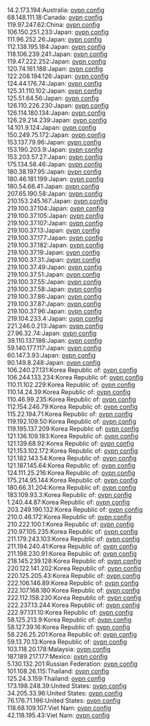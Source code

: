 14.2.173.194:Australia: [ovpn config](vpn/14_2_173_194.ovpn)  
68.148.111.18:Canada: [ovpn config](vpn/68_148_111_18.ovpn)  
119.97.247.62:China: [ovpn config](vpn/119_97_247_62.ovpn)  
106.150.251.233:Japan: [ovpn config](vpn/106_150_251_233.ovpn)  
111.96.252.26:Japan: [ovpn config](vpn/111_96_252_26.ovpn)  
112.138.195.184:Japan: [ovpn config](vpn/112_138_195_184.ovpn)  
118.106.239.241:Japan: [ovpn config](vpn/118_106_239_241.ovpn)  
119.47.222.252:Japan: [ovpn config](vpn/119_47_222_252.ovpn)  
120.74.161.188:Japan: [ovpn config](vpn/120_74_161_188.ovpn)  
122.208.194.126:Japan: [ovpn config](vpn/122_208_194_126.ovpn)  
124.44.176.74:Japan: [ovpn config](vpn/124_44_176_74.ovpn)  
125.31.110.102:Japan: [ovpn config](vpn/125_31_110_102.ovpn)  
125.51.64.56:Japan: [ovpn config](vpn/125_51_64_56.ovpn)  
126.110.226.230:Japan: [ovpn config](vpn/126_110_226_230.ovpn)  
126.114.180.134:Japan: [ovpn config](vpn/126_114_180_134.ovpn)  
126.29.214.239:Japan: [ovpn config](vpn/126_29_214_239.ovpn)  
14.101.9.124:Japan: [ovpn config](vpn/14_101_9_124.ovpn)  
150.249.75.172:Japan: [ovpn config](vpn/150_249_75_172.ovpn)  
153.137.79.96:Japan: [ovpn config](vpn/153_137_79_96.ovpn)  
153.190.203.9:Japan: [ovpn config](vpn/153_190_203_9.ovpn)  
153.203.57.27:Japan: [ovpn config](vpn/153_203_57_27.ovpn)  
175.134.58.46:Japan: [ovpn config](vpn/175_134_58_46.ovpn)  
180.38.197.95:Japan: [ovpn config](vpn/180_38_197_95.ovpn)  
180.46.181.199:Japan: [ovpn config](vpn/180_46_181_199.ovpn)  
180.54.66.41:Japan: [ovpn config](vpn/180_54_66_41.ovpn)  
207.65.190.58:Japan: [ovpn config](vpn/207_65_190_58.ovpn)  
210.153.245.167:Japan: [ovpn config](vpn/210_153_245_167.ovpn)  
219.100.37.104:Japan: [ovpn config](vpn/219_100_37_104.ovpn)  
219.100.37.105:Japan: [ovpn config](vpn/219_100_37_105.ovpn)  
219.100.37.107:Japan: [ovpn config](vpn/219_100_37_107.ovpn)  
219.100.37.13:Japan: [ovpn config](vpn/219_100_37_13.ovpn)  
219.100.37.177:Japan: [ovpn config](vpn/219_100_37_177.ovpn)  
219.100.37.182:Japan: [ovpn config](vpn/219_100_37_182.ovpn)  
219.100.37.19:Japan: [ovpn config](vpn/219_100_37_19.ovpn)  
219.100.37.31:Japan: [ovpn config](vpn/219_100_37_31.ovpn)  
219.100.37.49:Japan: [ovpn config](vpn/219_100_37_49.ovpn)  
219.100.37.51:Japan: [ovpn config](vpn/219_100_37_51.ovpn)  
219.100.37.55:Japan: [ovpn config](vpn/219_100_37_55.ovpn)  
219.100.37.58:Japan: [ovpn config](vpn/219_100_37_58.ovpn)  
219.100.37.86:Japan: [ovpn config](vpn/219_100_37_86.ovpn)  
219.100.37.87:Japan: [ovpn config](vpn/219_100_37_87.ovpn)  
219.100.37.96:Japan: [ovpn config](vpn/219_100_37_96.ovpn)  
219.104.233.4:Japan: [ovpn config](vpn/219_104_233_4.ovpn)  
221.246.0.213:Japan: [ovpn config](vpn/221_246_0_213.ovpn)  
27.96.32.74:Japan: [ovpn config](vpn/27_96_32_74.ovpn)  
39.110.137.186:Japan: [ovpn config](vpn/39_110_137_186.ovpn)  
59.140.177.117:Japan: [ovpn config](vpn/59_140_177_117.ovpn)  
60.147.3.93:Japan: [ovpn config](vpn/60_147_3_93.ovpn)  
90.149.8.248:Japan: [ovpn config](vpn/90_149_8_248.ovpn)  
106.240.27.131:Korea Republic of: [ovpn config](vpn/106_240_27_131.ovpn)  
106.244.133.234:Korea Republic of: [ovpn config](vpn/106_244_133_234.ovpn)  
110.11.102.229:Korea Republic of: [ovpn config](vpn/110_11_102_229.ovpn)  
110.14.24.39:Korea Republic of: [ovpn config](vpn/110_14_24_39.ovpn)  
110.46.99.235:Korea Republic of: [ovpn config](vpn/110_46_99_235.ovpn)  
112.154.246.79:Korea Republic of: [ovpn config](vpn/112_154_246_79.ovpn)  
115.22.194.71:Korea Republic of: [ovpn config](vpn/115_22_194_71.ovpn)  
119.192.109.50:Korea Republic of: [ovpn config](vpn/119_192_109_50.ovpn)  
119.195.137.209:Korea Republic of: [ovpn config](vpn/119_195_137_209.ovpn)  
121.136.109.183:Korea Republic of: [ovpn config](vpn/121_136_109_183.ovpn)  
121.139.68.92:Korea Republic of: [ovpn config](vpn/121_139_68_92.ovpn)  
121.153.102.172:Korea Republic of: [ovpn config](vpn/121_153_102_172.ovpn)  
121.182.143.54:Korea Republic of: [ovpn config](vpn/121_182_143_54.ovpn)  
121.187.145.64:Korea Republic of: [ovpn config](vpn/121_187_145_64.ovpn)  
124.111.25.216:Korea Republic of: [ovpn config](vpn/124_111_25_216.ovpn)  
175.214.95.144:Korea Republic of: [ovpn config](vpn/175_214_95_144.ovpn)  
180.66.31.204:Korea Republic of: [ovpn config](vpn/180_66_31_204.ovpn)  
183.109.93.3:Korea Republic of: [ovpn config](vpn/183_109_93_3.ovpn)  
1.240.44.87:Korea Republic of: [ovpn config](vpn/1_240_44_87.ovpn)  
203.249.190.132:Korea Republic of: [ovpn config](vpn/203_249_190_132.ovpn)  
210.0.46.172:Korea Republic of: [ovpn config](vpn/210_0_46_172.ovpn)  
210.222.100.1:Korea Republic of: [ovpn config](vpn/210_222_100_1.ovpn)  
210.97.105.235:Korea Republic of: [ovpn config](vpn/210_97_105_235.ovpn)  
211.179.243.103:Korea Republic of: [ovpn config](vpn/211_179_243_103.ovpn)  
211.194.240.41:Korea Republic of: [ovpn config](vpn/211_194_240_41.ovpn)  
211.198.230.91:Korea Republic of: [ovpn config](vpn/211_198_230_91.ovpn)  
218.145.239.128:Korea Republic of: [ovpn config](vpn/218_145_239_128.ovpn)  
220.122.141.202:Korea Republic of: [ovpn config](vpn/220_122_141_202.ovpn)  
220.125.205.43:Korea Republic of: [ovpn config](vpn/220_125_205_43.ovpn)  
222.106.146.89:Korea Republic of: [ovpn config](vpn/222_106_146_89.ovpn)  
222.107.168.180:Korea Republic of: [ovpn config](vpn/222_107_168_180.ovpn)  
222.112.158.230:Korea Republic of: [ovpn config](vpn/222_112_158_230.ovpn)  
222.237.13.244:Korea Republic of: [ovpn config](vpn/222_237_13_244.ovpn)  
222.97.131.10:Korea Republic of: [ovpn config](vpn/222_97_131_10.ovpn)  
58.125.213.9:Korea Republic of: [ovpn config](vpn/58_125_213_9.ovpn)  
58.127.39.16:Korea Republic of: [ovpn config](vpn/58_127_39_16.ovpn)  
58.226.25.201:Korea Republic of: [ovpn config](vpn/58_226_25_201.ovpn)  
59.13.70.13:Korea Republic of: [ovpn config](vpn/59_13_70_13.ovpn)  
103.118.20.178:Malaysia: [ovpn config](vpn/103_118_20_178.ovpn)  
187.189.217.177:Mexico: [ovpn config](vpn/187_189_217_177.ovpn)  
5.130.132.201:Russian Federation: [ovpn config](vpn/5_130_132_201.ovpn)  
101.108.26.115:Thailand: [ovpn config](vpn/101_108_26_115.ovpn)  
125.24.3.159:Thailand: [ovpn config](vpn/125_24_3_159.ovpn)  
173.198.248.39:United States: [ovpn config](vpn/173_198_248_39.ovpn)  
34.205.33.96:United States: [ovpn config](vpn/34_205_33_96.ovpn)  
76.176.71.196:United States: [ovpn config](vpn/76_176_71_196.ovpn)  
118.68.109.107:Viet Nam: [ovpn config](vpn/118_68_109_107.ovpn)  
42.118.195.43:Viet Nam: [ovpn config](vpn/42_118_195_43.ovpn)  
